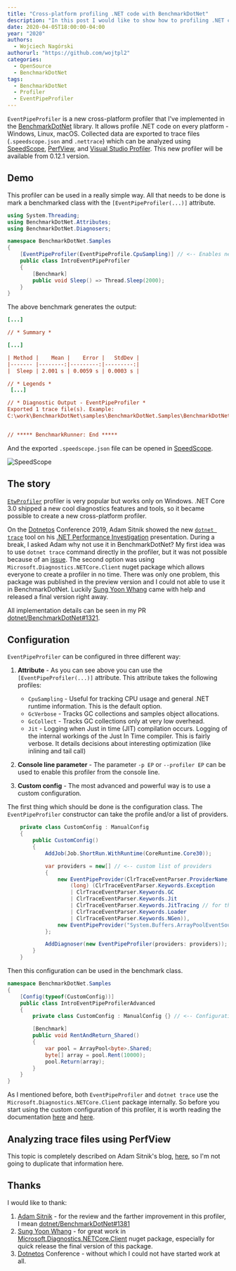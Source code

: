 ```yaml
---
title: "Cross-platform profiling .NET code with BenchmarkDotNet"
description: "In this post I would like to show how to profiling .NET code with BenchmarkDotNet"
date: 2020-04-05T18:00:00-04:00
year: "2020"
authors:
  - Wojciech Nagórski
authorurl: "https://github.com/wojtpl2"
categories:
  - OpenSource
  - BenchmarkDotNet
tags:
  - BenchmarkDotNet
  - Profiler
  - EventPipeProfiler
---
```


`EventPipeProfiler` is a new cross-platform profiler that I've implemented in the [BenchmarkDotNet](https://github.com/dotnet/BenchmarkDotNet) library. It allows profile .NET code on every platform - Windows, Linux, macOS. Collected data are exported to trace files (`.speedscope.json` and `.nettrace`) which can be analyzed using [SpeedScope](https://www.speedscope.app/), [PerfView](https://github.com/Microsoft/perfview), and [Visual Studio Profiler](https://docs.microsoft.com/en-us/visualstudio/profiling/profiling-feature-tour). This new profiler will be available from 0.12.1 version.

## Demo

This profiler can be used in a really simple way. All that needs to be done is mark a benchmarked class with the `[EventPipeProfiler(...)]` attribute.

```c#
using System.Threading;
using BenchmarkDotNet.Attributes;
using BenchmarkDotNet.Diagnosers;

namespace BenchmarkDotNet.Samples
{   
    [EventPipeProfiler(EventPipeProfile.CpuSampling)] // <-- Enables new profiler
    public class IntroEventPipeProfiler
    {
        [Benchmark]
        public void Sleep() => Thread.Sleep(2000);
    }
}
```

The above benchmark generates the output:

```ini
[...]

// * Summary *

[...]

| Method |    Mean |    Error |   StdDev |
|------- |--------:|---------:|---------:|
|  Sleep | 2.001 s | 0.0059 s | 0.0003 s |

// * Legends *
 [...]

// * Diagnostic Output - EventPipeProfiler *
Exported 1 trace file(s). Example:
C:\work\BenchmarkDotNet\samples\BenchmarkDotNet.Samples\BenchmarkDotNet.Artifacts\BenchmarkDotNet.Samples.IntroEventPipeProfiler.Sleep-20200403-234150.speedscope.json


// ***** BenchmarkRunner: End *****
```

And the exported `.speedscope.json` file can be opened in [SpeedScope](https://www.speedscope.app/).

![SpeedScope](/images/EventPipeProfiler/SpeedScope.png#mid)

## The story

[`EtwProfiler`](https://adamsitnik.com/ETW-Profiler/) profiler is very popular but works only on Windows. .NET Core 3.0 shipped a new cool diagnostics features and tools, so it became possible to create a new cross-platform profiler. 

On the [Dotnetos](https://conf.dotnetos.org/) Conference 2019, Adam Sitnik showed the new [`dotnet trace`](https://docs.microsoft.com/pl-pl/dotnet/core/diagnostics/dotnet-trace) tool on his [.NET Performance Investigation](https://www.youtube.com/watch?v=y4HV5m5GR7o) presentation. During a break, I asked Adam why not use it in BenchmarkDotNet? My first idea was to use `dotnet trace` command directly in the profiler, but it was not possible because of an [issue](https://github.com/dotnet/diagnostics/issues/645). The second option was using `Microsoft.Diagnostics.NETCore.Client` nuget package which allows everyone to create a profiler in no time. There was only one problem, this package was published in the preview version and I could not able to use it in BenchmarkDotNet. Luckily [Sung Yoon Whang](https://github.com/sywhang) came with help and released a final version right away. 

All implementation details can be seen in my PR [dotnet/BenchmarkDotNet#1321](https://github.com/dotnet/BenchmarkDotNet/pull/1321).

## Configuration

`EventPipeProfiler` can be configured in three different way:

1. **Attribute** - As you can see above you can use the `[EventPipeProfiler(...)]` attribute. This attribute takes the following profiles:
    * `CpuSampling` - Useful for tracking CPU usage and general .NET runtime information. This is the default option.
    * `GcVerbose` - Tracks GC collections and samples object allocations.
    * `GcCollect` - Tracks GC collections only at very low overhead.
    * `Jit` - Logging when Just in time (JIT) compilation occurs. Logging of the internal workings of the Just In Time compiler. This is fairly verbose. It details decisions about interesting optimization (like inlining and tail call)
 
2. **Console line parameter** - The parameter `-p EP` or `--profiler EP` can be used to enable this profiler from the console line. 

3. **Custom config** - The most advanced and powerful way is to use a custom configuration. 
    
The first thing which should be done is the configuration class. The `EventPipeProfiler` constructor can take the profile and/or a list of providers.   
 
```c#
    private class CustomConfig : ManualConfig
    {
        public CustomConfig()
        {
            AddJob(Job.ShortRun.WithRuntime(CoreRuntime.Core30));

            var providers = new[] // <-- custom list of providers
            {
                new EventPipeProvider(ClrTraceEventParser.ProviderName, EventLevel.Verbose,
                    (long) (ClrTraceEventParser.Keywords.Exception
                    | ClrTraceEventParser.Keywords.GC
                    | ClrTraceEventParser.Keywords.Jit
                    | ClrTraceEventParser.Keywords.JitTracing // for the inlining events
                    | ClrTraceEventParser.Keywords.Loader
                    | ClrTraceEventParser.Keywords.NGen)),
                new EventPipeProvider("System.Buffers.ArrayPoolEventSource", EventLevel.Informational, long.MaxValue),
            };

            AddDiagnoser(new EventPipeProfiler(providers: providers));  //<-- Adds new profiler
        }
    }
```   

Then this configuration can be used in the benchmark class.
    
```c#  
namespace BenchmarkDotNet.Samples
{
    [Config(typeof(CustomConfig))]
    public class IntroEventPipeProfilerAdvanced
    {
        private class CustomConfig : ManualConfig {} // <-- Configuration class

        [Benchmark]
        public void RentAndReturn_Shared()
        {
            var pool = ArrayPool<byte>.Shared;
            byte[] array = pool.Rent(10000);
            pool.Return(array);
        }
    }
}
```

As I mentioned before, both `EventPipeProfiler` and `dotnet trace` use the `Microsoft.Diagnostics.NETCore.Client` package internally. So before you start using the custom configuration of this profiler, it is worth reading the documentation [here](https://github.com/dotnet/diagnostics/blob/master/documentation/dotnet-trace-instructions.md) and [here](https://docs.microsoft.com/en-us/dotnet/core/diagnostics/dotnet-trace#dotnet-trace-collect).   

## Analyzing trace files using PerfView

This topic is completely described on Adam Sitnik's blog, [here](https://adamsitnik.com/ETW-Profiler/#using-perfview-to-work-with-trace-files), so I'm not going to duplicate that information here.

## Thanks

I would like to thank:

1. [Adam Sitnik](https://adamsitnik.com/) - for the review and the farther improvement in this profiler, I mean [dotnet/BenchmarkDotNet#1381](https://github.com/dotnet/BenchmarkDotNet/pull/1381)
2. [Sung Yoon Whang](https://github.com/sywhang) - for great work in [Microsoft.Diagnostics.NETCore.Client](https://www.nuget.org/packages/Microsoft.Diagnostics.NETCore.Client) nuget package, especially for quick release the final version of this package.
3. [Dotnetos](https://conf.dotnetos.org/) Conference - without which I could not have started work at all.
